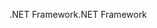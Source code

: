 <span data-ttu-id="65816-101">.NET Framework</span><span class="sxs-lookup"><span data-stu-id="65816-101">.NET Framework</span></span>